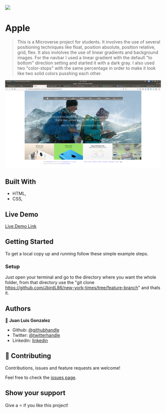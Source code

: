 ![](https://img.shields.io/badge/Microverse-blueviolet)

# Apple

> This is a Microverse project for students. It involves the use of several positioning techniques like float, position absolute, 
position relative, grid, flex. It also invlolves the use of linear gradients and background images. For the navbar I used a linear
gradient with the default "to bottom" direction setting and started it with a dark gray. I also used two "color-stops" with the same 
percentage in order to make it look like two solid colors pusshing each other. 

![screenshot](./assets/images/screenshot.png)

## Built With

- HTML,
- CSS,

## Live Demo

[Live Demo Link](https://rawcdn.githack.com/JbirdL86/Apple/49371d98b59de4bd2cf71e6cdbb53ea4f068b0f7/index.html)


## Getting Started


To get a local copy up and running follow these simple example steps.

### Setup

Just open your terminal and go to the directory where you want the whole folder, from that directory use the "git clone https://github.com/JbirdL86/new-york-times/tree/feature-branch" 
and thats it.

## Authors

👤 **Juan Luis Gonzalez**

- Github: [@githubhandle](https://github.com/JbirdL86)
- Twitter: [@twitterhandle](https://twitter.com/JuanLui06498455)
- Linkedin: [linkedin](https://www.linkedin.com/in/juan-luis-0551921aa/)

## 🤝 Contributing

Contributions, issues and feature requests are welcome!

Feel free to check the [issues page](issues/).

## Show your support

Give a ⭐️ if you like this project! 


